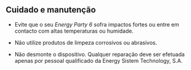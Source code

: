 ## Cuidado e manutenção

* Evite que o seu *Energy Party 6* sofra impactos fortes ou entre em contacto com altas temperaturas ou humidade.

* Não utilize produtos de limpeza corrosivos ou abrasivos.

* Não desmonte o dispositivo.  Qualquer reparação deve ser efetuada apenas por pessoal qualificado da Energy Sistem Technology, S.A.

